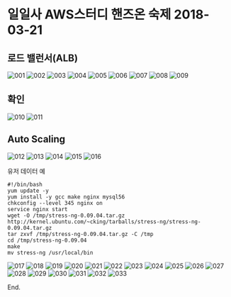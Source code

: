 일일사 AWS스터디 핸즈온 숙제 2018-03-21
======

## 로드 밸런서(ALB)
![001](https://gist.githubusercontent.com/yeongjun-yu/658c9ea9e68e77ceeddcffc2ca27af37/raw/b8d6151ed83b0ed82ff99442ba754de20e8a3669/20180402001.png)
![002](https://gist.githubusercontent.com/yeongjun-yu/658c9ea9e68e77ceeddcffc2ca27af37/raw/b8d6151ed83b0ed82ff99442ba754de20e8a3669/20180402002.png)
![003](https://gist.githubusercontent.com/yeongjun-yu/658c9ea9e68e77ceeddcffc2ca27af37/raw/b8d6151ed83b0ed82ff99442ba754de20e8a3669/20180402003.png)
![004](https://gist.githubusercontent.com/yeongjun-yu/658c9ea9e68e77ceeddcffc2ca27af37/raw/b8d6151ed83b0ed82ff99442ba754de20e8a3669/20180402004.png)
![005](https://gist.githubusercontent.com/yeongjun-yu/658c9ea9e68e77ceeddcffc2ca27af37/raw/b8d6151ed83b0ed82ff99442ba754de20e8a3669/20180402005.png)
![006](https://gist.githubusercontent.com/yeongjun-yu/658c9ea9e68e77ceeddcffc2ca27af37/raw/b8d6151ed83b0ed82ff99442ba754de20e8a3669/20180402006.png)
![007](https://gist.githubusercontent.com/yeongjun-yu/658c9ea9e68e77ceeddcffc2ca27af37/raw/b8d6151ed83b0ed82ff99442ba754de20e8a3669/20180402007.png)
![008](https://gist.githubusercontent.com/yeongjun-yu/658c9ea9e68e77ceeddcffc2ca27af37/raw/b8d6151ed83b0ed82ff99442ba754de20e8a3669/20180402008.png)
![009](https://gist.githubusercontent.com/yeongjun-yu/658c9ea9e68e77ceeddcffc2ca27af37/raw/b8d6151ed83b0ed82ff99442ba754de20e8a3669/20180402009.png)

## 확인
![010](https://gist.githubusercontent.com/yeongjun-yu/658c9ea9e68e77ceeddcffc2ca27af37/raw/b8d6151ed83b0ed82ff99442ba754de20e8a3669/20180402010.png)
![011](https://gist.githubusercontent.com/yeongjun-yu/658c9ea9e68e77ceeddcffc2ca27af37/raw/b8d6151ed83b0ed82ff99442ba754de20e8a3669/20180402011.png)

## Auto Scaling
![012](https://gist.githubusercontent.com/yeongjun-yu/658c9ea9e68e77ceeddcffc2ca27af37/raw/b8d6151ed83b0ed82ff99442ba754de20e8a3669/20180402012.png)
![013](https://gist.githubusercontent.com/yeongjun-yu/658c9ea9e68e77ceeddcffc2ca27af37/raw/b8d6151ed83b0ed82ff99442ba754de20e8a3669/20180402013.png)
![014](https://gist.githubusercontent.com/yeongjun-yu/658c9ea9e68e77ceeddcffc2ca27af37/raw/b8d6151ed83b0ed82ff99442ba754de20e8a3669/20180402014.png)
![015](https://gist.githubusercontent.com/yeongjun-yu/658c9ea9e68e77ceeddcffc2ca27af37/raw/b8d6151ed83b0ed82ff99442ba754de20e8a3669/20180402015.png)
![016](https://gist.githubusercontent.com/yeongjun-yu/658c9ea9e68e77ceeddcffc2ca27af37/raw/b8d6151ed83b0ed82ff99442ba754de20e8a3669/20180402016.png)

유저 데이터 예
```
#!/bin/bash
yum update -y
yum install -y gcc make nginx mysql56
chkconfig --level 345 nginx on
service nginx start
wget -O /tmp/stress-ng-0.09.04.tar.gz http://kernel.ubuntu.com/~cking/tarballs/stress-ng/stress-ng-0.09.04.tar.gz
tar zxvf /tmp/stress-ng-0.09.04.tar.gz -C /tmp
cd /tmp/stress-ng-0.09.04
make
mv stress-ng /usr/local/bin
```

![017](https://gist.githubusercontent.com/yeongjun-yu/658c9ea9e68e77ceeddcffc2ca27af37/raw/b8d6151ed83b0ed82ff99442ba754de20e8a3669/20180402017.png)
![018](https://gist.githubusercontent.com/yeongjun-yu/658c9ea9e68e77ceeddcffc2ca27af37/raw/b8d6151ed83b0ed82ff99442ba754de20e8a3669/20180402018.png)
![019](https://gist.githubusercontent.com/yeongjun-yu/658c9ea9e68e77ceeddcffc2ca27af37/raw/b8d6151ed83b0ed82ff99442ba754de20e8a3669/20180402019.png)
![020](https://gist.githubusercontent.com/yeongjun-yu/658c9ea9e68e77ceeddcffc2ca27af37/raw/b8d6151ed83b0ed82ff99442ba754de20e8a3669/20180402020.png)
![021](https://gist.githubusercontent.com/yeongjun-yu/658c9ea9e68e77ceeddcffc2ca27af37/raw/b8d6151ed83b0ed82ff99442ba754de20e8a3669/20180402021.png)
![022](https://gist.githubusercontent.com/yeongjun-yu/658c9ea9e68e77ceeddcffc2ca27af37/raw/b8d6151ed83b0ed82ff99442ba754de20e8a3669/20180402022.png)
![023](https://gist.githubusercontent.com/yeongjun-yu/658c9ea9e68e77ceeddcffc2ca27af37/raw/b8d6151ed83b0ed82ff99442ba754de20e8a3669/20180402023.png)
![024](https://gist.githubusercontent.com/yeongjun-yu/658c9ea9e68e77ceeddcffc2ca27af37/raw/b8d6151ed83b0ed82ff99442ba754de20e8a3669/20180402024.png)
![025](https://gist.githubusercontent.com/yeongjun-yu/658c9ea9e68e77ceeddcffc2ca27af37/raw/b8d6151ed83b0ed82ff99442ba754de20e8a3669/20180402025.png)
![026](https://gist.githubusercontent.com/yeongjun-yu/658c9ea9e68e77ceeddcffc2ca27af37/raw/b8d6151ed83b0ed82ff99442ba754de20e8a3669/20180402026.png)
![027](https://gist.githubusercontent.com/yeongjun-yu/658c9ea9e68e77ceeddcffc2ca27af37/raw/b8d6151ed83b0ed82ff99442ba754de20e8a3669/20180402027.png)
![028](https://gist.githubusercontent.com/yeongjun-yu/658c9ea9e68e77ceeddcffc2ca27af37/raw/b8d6151ed83b0ed82ff99442ba754de20e8a3669/20180402028.png)
![029](https://gist.githubusercontent.com/yeongjun-yu/658c9ea9e68e77ceeddcffc2ca27af37/raw/b8d6151ed83b0ed82ff99442ba754de20e8a3669/20180402029.png)
![030](https://gist.githubusercontent.com/yeongjun-yu/658c9ea9e68e77ceeddcffc2ca27af37/raw/b8d6151ed83b0ed82ff99442ba754de20e8a3669/20180402030.png)
![031](https://gist.githubusercontent.com/yeongjun-yu/658c9ea9e68e77ceeddcffc2ca27af37/raw/b8d6151ed83b0ed82ff99442ba754de20e8a3669/20180402031.png)
![032](https://gist.githubusercontent.com/yeongjun-yu/658c9ea9e68e77ceeddcffc2ca27af37/raw/b8d6151ed83b0ed82ff99442ba754de20e8a3669/20180402032.png)
![033](https://gist.githubusercontent.com/yeongjun-yu/658c9ea9e68e77ceeddcffc2ca27af37/raw/b8d6151ed83b0ed82ff99442ba754de20e8a3669/20180402033.png)

End.
